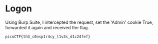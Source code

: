 # Logon

Using Burp Suite, I intercepted the request, set the 'Admin' cookie True, forwarded it again and received the flag.

`picoCTF{th3_c0nsp1r4cy_l1v3s_d1c24fef}`
